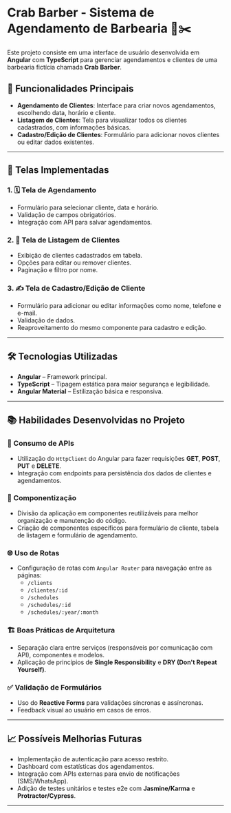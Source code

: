 # Crab Barber - Sistema de Agendamento de Barbearia 🦀✂️

Este projeto consiste em uma interface de usuário desenvolvida em **Angular** com **TypeScript** para gerenciar agendamentos e clientes de uma barbearia fictícia chamada **Crab Barber**.

## 🚀 Funcionalidades Principais

- **Agendamento de Clientes**: Interface para criar novos agendamentos, escolhendo data, horário e cliente.
- **Listagem de Clientes**: Tela para visualizar todos os clientes cadastrados, com informações básicas.
- **Cadastro/Edição de Clientes**: Formulário para adicionar novos clientes ou editar dados existentes.

---

## 📱 Telas Implementadas

### 1. 🗓️ Tela de Agendamento
- Formulário para selecionar cliente, data e horário.
- Validação de campos obrigatórios.
- Integração com API para salvar agendamentos.
  
### 2. 👥 Tela de Listagem de Clientes
- Exibição de clientes cadastrados em tabela.
- Opções para editar ou remover clientes.
- Paginação e filtro por nome.

### 3. ✍️ Tela de Cadastro/Edição de Cliente
- Formulário para adicionar ou editar informações como nome, telefone e e-mail.
- Validação de dados.
- Reaproveitamento do mesmo componente para cadastro e edição.

---

## 🛠️ Tecnologias Utilizadas

- **Angular** – Framework principal.
- **TypeScript** – Tipagem estática para maior segurança e legibilidade.
- **Angular Material** – Estilização básica e responsiva.

---

## 📚 Habilidades Desenvolvidas no Projeto

### 🔗 Consumo de APIs
- Utilização do `HttpClient` do Angular para fazer requisições **GET**, **POST**, **PUT** e **DELETE**.
- Integração com endpoints para persistência dos dados de clientes e agendamentos.

### 🧩 Componentização
- Divisão da aplicação em componentes reutilizáveis para melhor organização e manutenção do código.
- Criação de componentes específicos para formulário de cliente, tabela de listagem e formulário de agendamento.

### 🌐 Uso de Rotas
- Configuração de rotas com `Angular Router` para navegação entre as páginas:
  - `/clients`
  - `/clientes/:id`
  - `/schedules`
  - `/schedules/:id`
  - `/schedules/:year/:month`

### 🏗️ Boas Práticas de Arquitetura
- Separação clara entre serviços (responsáveis por comunicação com API), componentes e modelos.
- Aplicação de princípios de **Single Responsibility** e **DRY (Don't Repeat Yourself)**.

### ✅ Validação de Formulários
- Uso do **Reactive Forms** para validações síncronas e assíncronas.
- Feedback visual ao usuário em casos de erros.

---

## 📈 Possíveis Melhorias Futuras

- Implementação de autenticação para acesso restrito.
- Dashboard com estatísticas dos agendamentos.
- Integração com APIs externas para envio de notificações (SMS/WhatsApp).
- Adição de testes unitários e testes e2e com **Jasmine/Karma** e **Protractor/Cypress**.

---



